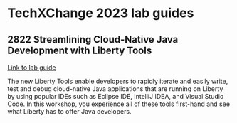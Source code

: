 # TechXChange 2023 lab guides

## 2822 Streamlining Cloud-Native Java Development with Liberty Tools

[Link to lab guide](https://github.com/mirvpgh/TechXChange2023Labs/blob/main/2822-LibertyTools/README.md)

The new Liberty Tools enable developers to rapidly iterate and easily write, test and debug cloud-native Java applications that are running on Liberty by using popular IDEs such as Eclipse IDE, IntelliJ IDEA, and Visual Studio Code.  In this workshop, you experience all of these tools first-hand and see what Liberty has to offer Java developers.
